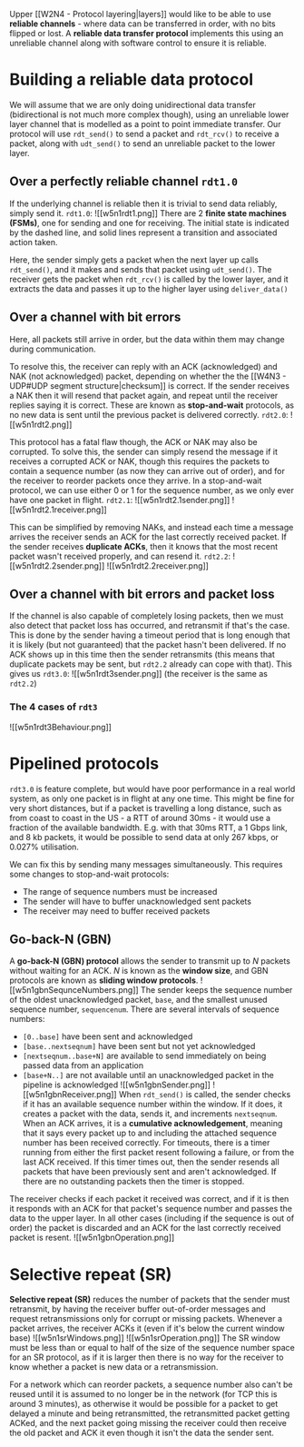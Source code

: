 Upper [[W2N4 - Protocol layering|layers]] would like to be able to use **reliable channels** - where data can be transferred in order, with no bits flipped or lost. A **reliable data transfer protocol** implements this using an unreliable channel along with software control to ensure it is reliable.
# Building a reliable data protocol
We will assume that we are only doing unidirectional data transfer (bidirectional is not much more complex though), using an unreliable lower layer channel that is modelled as a point to point immediate transfer. Our protocol will use `rdt_send()` to send a packet and `rdt_rcv()` to receive a packet, along with `udt_send()` to send an unreliable packet to the lower layer.
## Over a perfectly reliable channel `rdt1.0`
If the underlying channel is reliable then it is trivial to send data reliably, simply send it.
`rdt1.0`:
![[w5n1rdt1.png]]
There are 2 **finite state machines (FSMs)**, one for sending and one for receiving. The initial state is indicated by the dashed line, and solid lines represent a transition and associated action taken.

Here, the sender simply gets a packet when the next layer up calls `rdt_send()`, and it makes and sends that packet using `udt_send()`. The receiver gets the packet when `rdt_rcv()` is called by the lower layer, and it extracts the data and passes it up to the higher layer using `deliver_data()`
## Over a channel with bit errors
Here, all packets still arrive in order, but the data within them may change during communication.

To resolve this, the receiver can reply with an ACK (acknowledged) and NAK (not acknowledged) packet, depending on whether the the [[W4N3 - UDP#UDP segment structure|checksum]] is correct. If the sender receives a NAK then it will resend that packet again, and repeat until the receiver replies saying it is correct.
These are known as **stop-and-wait** protocols, as no new data is sent until the previous packet is delivered correctly.
`rdt2.0`:
![[w5n1rdt2.png]]

This protocol has a fatal flaw though, the ACK or NAK may also be corrupted. To solve this, the sender can simply resend the message if it receives a corrupted ACK or NAK, though this requires the packets to contain a sequence number (as now they can arrive out of order), and for the receiver to reorder packets once they arrive. In a stop-and-wait protocol, we can use either 0 or 1 for the sequence number, as we only ever have one packet in flight. 
`rdt2.1`:
![[w5n1rdt2.1sender.png]]
![[w5n1rdt2.1receiver.png]]

This can be simplified by removing NAKs, and instead each time a message arrives the receiver sends an ACK for the last correctly received packet. If the sender receives **duplicate ACKs**, then it knows that the most recent packet wasn't received properly, and can resend it.
`rdt2.2`:
![[w5n1rdt2.2sender.png]]
![[w5n1rdt2.2receiver.png]]
## Over a channel with bit errors and packet loss
If the channel is also capable of completely losing packets, then we must also detect that packet loss has occurred, and retransmit if that's the case. This is done by the sender having a timeout period that is long enough that it is likely (but not guaranteed) that the packet hasn't been delivered. If no ACK shows up in this time then the sender retransmits (this means that duplicate packets may be sent, but `rdt2.2` already can cope with that).
This gives us `rdt3.0`:
![[w5n1rdt3sender.png]]
(the receiver is the same as `rdt2.2`)

### The 4 cases of `rdt3`
![[w5n1rdt3Behaviour.png]]

# Pipelined protocols
`rdt3.0` is feature complete, but would have poor performance in a real world system, as only one packet is in flight at any one time. This might be fine for very short distances, but if a packet is travelling a long distance, such as from coast to coast in the US - a RTT of around 30ms - it would use a fraction of the available bandwidth. E.g. with that 30ms RTT, a 1 Gbps link, and 8 kb packets, it would be possible to send data at only 267 kbps, or 0.027% utilisation.

We can fix this by sending many messages simultaneously. This requires some changes to stop-and-wait protocols:
- The range of sequence numbers must be increased
- The sender will have to buffer unacknowledged sent packets
- The receiver may need to buffer received packets
## Go-back-N (GBN)
A **go-back-N (GBN) protocol** allows the sender to transmit up to $N$ packets without waiting for an ACK. $N$ is known as the **window size**, and GBN protocols are known as **sliding window protocols**.
![[w5n1gbnSequnceNumbers.png]]
The sender keeps the sequence number of the oldest unacknowledged packet, `base`, and the smallest unused sequence number, `sequencenum`. There are several intervals of sequence numbers:
- `[0..base]` have been sent and acknowledged
- `[base..nextseqnum]` have been sent but not yet acknowledged
- `[nextseqnum..base+N]` are available to send immediately on being passed data from an application
- `[base+N..]` are not available until an unacknowledged packet in the pipeline is acknowledged
![[w5n1gbnSender.png]]
![[w5n1gbnReceiver.png]]
When `rdt_send()` is called, the sender checks if it has an available sequence number within the window. If it does, it creates a packet with the data, sends it, and increments `nextseqnum`. When an ACK arrives, it is a **cumulative acknowledgement**, meaning that it says every packet up to and including the attached sequence number has been received correctly. For timeouts, there is a timer running from either the first packet resent following a failure, or from the last ACK received. If this timer times out, then the sender resends all packets that have been previously sent and aren't acknowledged. If there are no outstanding packets then the timer is stopped.

The receiver checks if each packet it received was correct, and if it is then it responds with an ACK for that packet's sequence number and passes the data to the upper layer. In all other cases (including if the sequence is out of order) the packet is discarded and an ACK for the last correctly received packet is resent.
![[w5n1gbnOperation.png]]
# Selective repeat (SR)
**Selective repeat (SR)** reduces the number of packets that the sender must retransmit, by having the receiver buffer out-of-order messages and request retransmissions only for corrupt or missing packets. Whenever a packet arrives, the receiver ACKs it (even if it's below the current window base)
![[w5n1srWindows.png]]
![[w5n1srOperation.png]]
The SR window must be less than or equal to half of the size of the sequence number space for an SR protocol, as if it is larger then there is no way for the receiver to know whether a packet is new data or a retransmission.

For a network which can reorder packets, a sequence number also can't be reused until it is assumed to no longer be in the network (for TCP this is around 3 minutes), as otherwise it would be possible for a packet to get delayed a minute and being retransmitted, the retransmitted packet getting ACKed, and the next packet going missing the receiver could then receive the old packet and ACK it even though it isn't the data the sender sent.